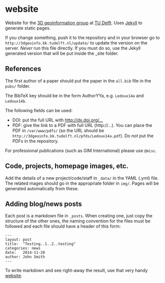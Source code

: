 # website

Website for the [3D geoinformation group](http://3dgeoinfo.bk.tudelft.nl) at [TU Delft](http://www.tudelft.nl). Uses [Jekyll](http://www.jekyllrb.com) to generate static pages.

If you change something, push it to the repository and in your browser go to `http://3dgeoinfo.bk.tudelft.nl/update/` to update the version on the server. *Never* run this file directly. If you must do so, use the Jekyll generated version that will be put inside the _site folder.


## References

The first author of a paper should put the paper in the `all.bib` file in the `pubs/` folder. 

The BibTeX key should be in the form AuthorYYa, e.g. `Ledoux14a` and `Ledoux14b`. 

The following fields can be used:

  * DOI: put the full URL with http://dx.doi.org/…
  * PDF: give the link to a PDF with full URL (http://…). You can place the PDF in `/var/www/pdfs/` (so the URL should be `http://3dgeoinfo.bk.tudelft.nl/pfds/Ledoux14a.pdf`). Do *not* put the PDFs in the repository. 

For professional publications (such as GIM International) please use `@misc`. 


## Code, projects, homepage images, etc.

Add the details of a new project/code/staff in `_data/` in the YAML (.yml) file. The related mages should go in the appropriate folder in `img/`. Pages will be generated automatically from these.


## Adding blog/news posts

Each post is a markdown file in `_posts`. When creating one, just copy the structure of the other ones, the naming convention for the files must be followed and each file should have a header of this form:

```
---
layout: post
title:  "Testing..1..2..testing"
categories: news
date:   2014-11-20
author: John Smith
---
```

To write markdown and see right-away the result, use that very handy [website](http://dillinger.io). 